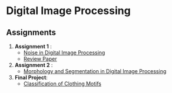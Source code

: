 # Digital Image Processing

## Assignments
1. **Assignment 1** : 
   * [Noise in Digital Image Processing](noise/)
   * [Review Paper](https://drive.google.com/file/d/1uD5Ejgkh4J30d0_0qfunEOOXyzRDZ0EC/view?usp=sharing)
2. **Assignment 2** :
    * [Morphology and Segmentation in Digital Image Processing](morphology-segmentation/Morphology_and_Segmentation_for_Improving_OCR_Result.ipynb)
3. **Final Project**: 
    * [Classification of Clothing Motifs](final-project/final-project.ipynb)